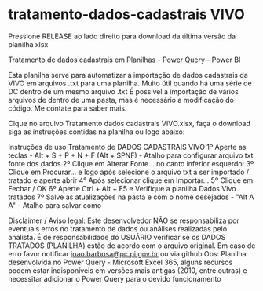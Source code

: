 # tratamento-dados-cadastrais VIVO
Pressione RELEASE ao lado direito para download da última versão da planilha xlsx

Tratamento de dados cadastrais em Planilhas - Power Query - Power BI

Esta planilha serve para automatizar a importação de dados cadastrais da VIVO em arquivos .txt para uma planilha. 
Muito útil quando há uma série de DC dentro de um mesmo arquivo .txt
É possível a importação de vários arquivos de dentro de uma pasta, mas é necessário a modificação do código. Me contate para saber mais.

Clque no arquivo Tratamento dados cadastrais VIVO.xlsx, faça o download siga as instruções contidas na planilha ou logo abaixo:

Instruções de uso Tratamento de DADOS CADASTRAIS VIVO
1º Aperte as teclas - Alt + S + P + N + F (Alt + SPNF) - Atalho para configurar arquivo txt fonte dos dados
2º Clique em Alterar Fonte... no canto inferior esquerdo:
3º Clique em Procurar... e logo após selecione o arquivo txt a ser importado / tratado e aperte abrir
4° Após selecionar clique em Importar...
5º Clique em Fechar / OK
6º Aperte Ctrl + Alt + F5 e Verifique a planilha Dados Vivo tratados
7º Salve as atualizações na pasta e com o nome desejados - "Alt A A" - Atalho para salvar como

Disclaimer / Aviso legal: 
Este desenvolvedor NÃO se responsabiliza por eventuais erros no tratamento de dados ou análises realizadas pelo analista. É de responsabilidade do USUÁRIO verificar se os DADOS TRATADOS (PLANILHA) estão de acordo com o arquivo original.
Em caso de erro favor notificar joao.barbosa@pc.pi.gov.br ou via github
Obs: Planilha desenvolvida no Power Query - Microsoft Excel 365, alguns recursos podem estar indisponíveis em versões mais antigas (2010, entre outras) e necessitar adicionar o Power Query para o devido funcionamento
